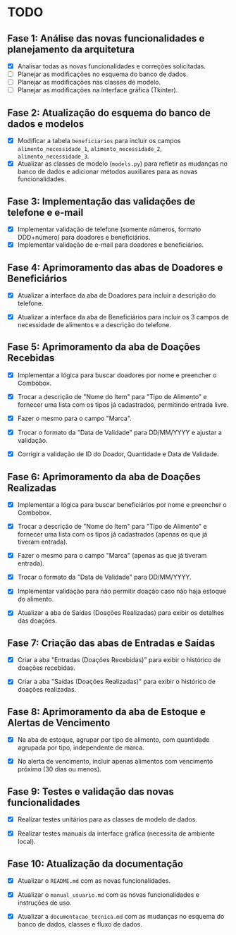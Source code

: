 # TODO

## Fase 1: Análise das novas funcionalidades e planejamento da arquitetura
- [x] Analisar todas as novas funcionalidades e correções solicitadas.
- [ ] Planejar as modificações no esquema do banco de dados.
- [ ] Planejar as modificações nas classes de modelo.
- [ ] Planejar as modificações na interface gráfica (Tkinter).

## Fase 2: Atualização do esquema do banco de dados e modelos
- [x] Modificar a tabela `beneficiarios` para incluir os campos `alimento_necessidade_1`, `alimento_necessidade_2`, `alimento_necessidade_3`.
- [x] Atualizar as classes de modelo (`models.py`) para refletir as mudanças no banco de dados e adicionar métodos auxiliares para as novas funcionalidades.

## Fase 3: Implementação das validações de telefone e e-mail
- [x] Implementar validação de telefone (somente números, formato DDD+número) para doadores e beneficiários.
- [x] Implementar validação de e-mail para doadores e beneficiários.

## Fase 4: Aprimoramento das abas de Doadores e Beneficiários
- [x] Atualizar a interface da aba de Doadores para incluir a descrição do telefone.
- [x] Atualizar a interface da aba de Beneficiários para incluir os 3 campos de necessidade de alimentos e a descrição do telefone.



## Fase 5: Aprimoramento da aba de Doações Recebidas
- [x] Implementar a lógica para buscar doadores por nome e preencher o Combobox.
- [x] Trocar a descrição de "Nome do Item" para "Tipo de Alimento" e fornecer uma lista com os tipos já cadastrados, permitindo entrada livre.
- [x] Fazer o mesmo para o campo "Marca".
- [x] Trocar o formato da "Data de Validade" para DD/MM/YYYY e ajustar a validação.
- [x] Corrigir a validação de ID do Doador, Quantidade e Data de Validade.



## Fase 6: Aprimoramento da aba de Doações Realizadas
- [x] Implementar a lógica para buscar beneficiários por nome e preencher o Combobox.
- [x] Trocar a descrição de "Nome do Item" para "Tipo de Alimento" e fornecer uma lista com os tipos já cadastrados (apenas os que já tiveram entrada).
- [x] Fazer o mesmo para o campo "Marca" (apenas as que já tiveram entrada).
- [x] Trocar o formato da "Data de Validade" para DD/MM/YYYY.
- [x] Implementar validação para não permitir doação caso não haja estoque do alimento.
- [x] Atualizar a aba de Saídas (Doações Realizadas) para exibir os detalhes das doações.



## Fase 7: Criação das abas de Entradas e Saídas
- [x] Criar a aba "Entradas (Doações Recebidas)" para exibir o histórico de doações recebidas.
- [x] Criar a aba "Saídas (Doações Realizadas)" para exibir o histórico de doações realizadas.



## Fase 8: Aprimoramento da aba de Estoque e Alertas de Vencimento
- [x] Na aba de estoque, agrupar por tipo de alimento, com quantidade agrupada por tipo, independente de marca.
- [x] No alerta de vencimento, incluir apenas alimentos com vencimento próximo (30 dias ou menos).



## Fase 9: Testes e validação das novas funcionalidades
- [x] Realizar testes unitários para as classes de modelo de dados.
- [x] Realizar testes manuais da interface gráfica (necessita de ambiente local).



## Fase 10: Atualização da documentação
- [x] Atualizar o `README.md` com as novas funcionalidades.
- [x] Atualizar o `manual_usuario.md` com as novas funcionalidades e instruções de uso.
- [x] Atualizar a `documentacao_tecnica.md` com as mudanças no esquema do banco de dados, classes e fluxo de dados.

